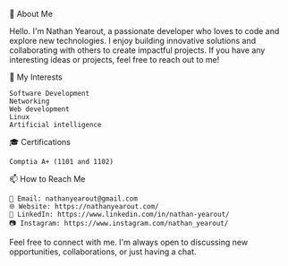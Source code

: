 📖 About Me

Hello. I'm Nathan Yearout, a passionate developer who loves to code and explore new technologies. I enjoy building innovative solutions and collaborating with others to create impactful projects. If you have any interesting ideas or projects, feel free to reach out to me!

🌱 My Interests

    Software Development
    Networking
    Web development
    Linux
    Artificial intelligence

🎓 Certifications

    Comptia A+ (1101 and 1102)

📫 How to Reach Me

    📧 Email: nathanyearout@gmail.com
    🌐 Website: https://nathanyearout.com/
    💼 LinkedIn: https://www.linkedin.com/in/nathan-yearout/
    📷 Instagram: https://www.instagram.com/nathan_yearout/

Feel free to connect with me. I'm always open to discussing new opportunities, collaborations, or just having a chat.
